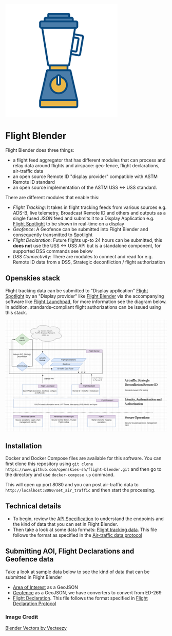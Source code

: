 <img src="images/blender-logo.jfif" width="350">

# Flight Blender

Flight Blender does three things:

- a flight feed aggregator that has different modules that can process and relay data around flights and airspace: geo-fence, flight declarations, air-traffic data
- an open source Remote ID "display provider" compatible with ASTM Remote ID standard
- an open source implementation of the ASTM USS <-> USS standard.

There are different modules that enable this:

- _Flight Tracking_: It takes in flight tracking feeds from various sources e.g. ADS-B, live telemetry, Broadcast Remote ID and others and outputs as a single fused JSON feed and submits it to a Display Application e.g. [Flight Spotlight](https://github.com/openskies-sh/flight-spotlight) to be shown in real-time on a display
- _Geofence_: A Geofence can be submitted into Flight Blender and consequently transmitted to Spotlight
- _Flight Declaration_: Future flights up-to 24 hours can be submitted, this __does not__ use the USS <-> USS API but is a standalone component, for supported DSS commands see below
- _DSS Connectivity_: There are modules to connect and read for e.g. Remote ID data from a DSS, Strategic deconfliction / flight authorization

## Openskies stack

Flight tracking data can be submitted to "Display application" [Flight Spotlight](https://github.com/openskies-sh/flight-spotlight) by an "Display provider" like [Flight Blender](https://github.com/openskies-sh/flight-blender) via the accompanying software like [Flight Launchpad](https://github.com/openskies-sh/flight-launchpad), for more information see the diagram below. In addition, standards-compliant flight authorizations can be issued using this stack.

![OpenskiesStack](images/openskies-stack.png)

## Installation

Docker and Docker Compose files are available for this software. You can first clone this repository using `git clone https://www.github.com/openskies-sh/flight-blender.git` and then go to the directory and use `docker-compose up` command.

This will open up port 8080 and you can post air-traffic data to `http://localhost:8080/set_air_traffic` and then start the processing.

## Technical details

- To begin, review the [API Specification](http://redocly.github.io/redoc/?url=https://raw.githubusercontent.com/openskies-sh/flight-blender/master/api/flight-blender-1.0.0-resolved.yaml) to understand the endpoints and the kind of data that you can set in Flight Blender.
- Then take a look at some data formats: [Flight tracking data](https://github.com/openskies-sh/flight-blender/blob/master/importers/air_traffic_samples/micro_flight_data_single.json). This file follows the format as specified in the [Air-traffic data protocol](https://github.com/openskies-sh/airtraffic-data-protocol-development/blob/master/Airtraffic-Data-Protocol.md)

## Submitting AOI, Flight Declarations and Geofence data

Take a look at sample data below to see the kind of data that can be submitted in Flight Blender

- [Area of Interest](https://github.com/openskies-sh/flight-blender/blob/master/importers/aoi_geo_fence_samples/aoi.geojson) as a GeoJSON
- [Geofence](https://github.com/openskies-sh/flight-blender/blob/master/importers/aoi_geo_fence_samples/geo_fence.geojson) as a GeoJSON, we have converters to convert from ED-269
- [Flight Declaration](https://github.com/openskies-sh/flight-blender/blob/master/importers/flight_declarations_samples/flight-1.json). This file follows the format specified in [Flight Declaration Protocol](https://github.com/openskies-sh/flight-declaration-protocol-development)

### Image Credit

<a href="https://www.vecteezy.com/free-vector/blender">Blender Vectors by Vecteezy</a>
